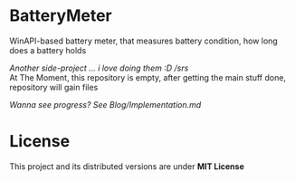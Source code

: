 # BatteryMeter
WinAPI-based battery meter, that measures battery condition, how long does a battery holds

_Another side-project ... i love doing them :D /srs_<br>
At The Moment, this repository is empty, after getting the main stuff done, repository will gain files

_Wanna see progress? See Blog/Implementation.md_

# License
This project and its distributed versions are under **MIT License**
